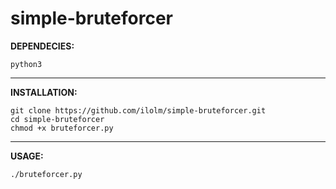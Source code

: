 # simple-bruteforcer

**DEPENDECIES:**
```
python3
```
-----------------------------------------------------------
**INSTALLATION:**
```
git clone https://github.com/ilolm/simple-bruteforcer.git
cd simple-bruteforcer
chmod +x bruteforcer.py
```
------------------------------------------------------------
**USAGE:**
```
./bruteforcer.py
```
